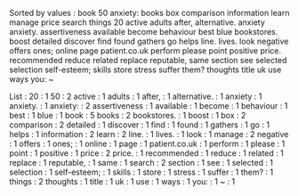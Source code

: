 Sorted by values :
book 50 anxiety: books box comparison information learn manage price search things 20 active adults after, alternative. anxiety anxiety. assertiveness available become behaviour best blue bookstores. boost detailed discover find found gathers go helps line. lives. look negative offers ones; online page patient.co.uk perform please point positive price. recommended reduce related replace reputable, same section see selected selection self-esteem; skills store stress suffer them? thoughts title uk use ways you: ~ 

List :
20 : 1
50 : 2
active : 1
adults : 1
after, : 1
alternative. : 1
anxiety : 1
anxiety. : 1
anxiety: : 2
assertiveness : 1
available : 1
become : 1
behaviour : 1
best : 1
blue : 1
book : 5
books : 2
bookstores. : 1
boost : 1
box : 2
comparison : 2
detailed : 1
discover : 1
find : 1
found : 1
gathers : 1
go : 1
helps : 1
information : 2
learn : 2
line. : 1
lives. : 1
look : 1
manage : 2
negative : 1
offers : 1
ones; : 1
online : 1
page : 1
patient.co.uk : 1
perform : 1
please : 1
point : 1
positive : 1
price : 2
price. : 1
recommended : 1
reduce : 1
related : 1
replace : 1
reputable, : 1
same : 1
search : 2
section : 1
see : 1
selected : 1
selection : 1
self-esteem; : 1
skills : 1
store : 1
stress : 1
suffer : 1
them? : 1
things : 2
thoughts : 1
title : 1
uk : 1
use : 1
ways : 1
you: : 1
~ : 1
